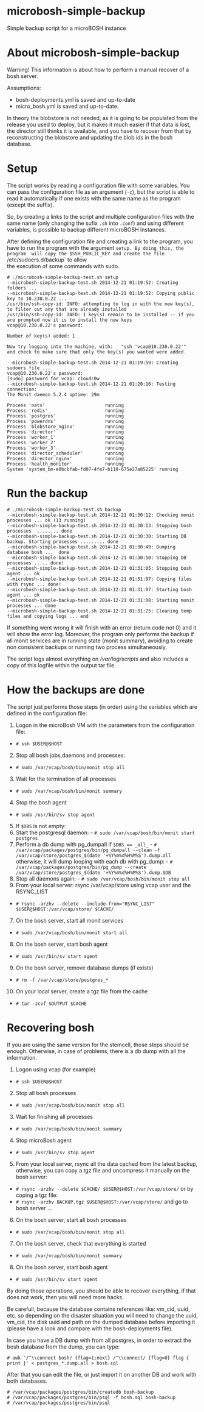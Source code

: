 microbosh-simple-backup
=======================

Simple backup script for a microBOSH instance

About microbosh-simple-backup
=============================

Warning! This information is about how to perform a manual recover 
of a bosh server.

Assumptions:

 * bosh-deployments.yml is saved and up-to-date
 * micro_bosh.yml is saved and up-to-date.

In theory the blobstore is not needed, as it is going to be populated 
from the release you used to deploy, but it makes it much easier 
if that data is lost, the director still thinks it is available, and you 
have to recover from that by reconstructing the blobstore and updating 
the blob ids in the bosh database.

Setup
=====

The script works by reading a configuration file with some variables. You can pass
the configuration file as an argument (`-c`), but the script is able to read
it automatically if one exists with the same name as the program (except the suffix).

So, by creating a links to the script and multiple configuration files with
the same name (only changing the sufix `.sh` into `.conf`) and using different 
variables, is possible to backup different microBOSH instances.

After defining the configuration file and creating a link to the program,
you have to run the program with the argument `setup. By doing this, the program 
will copy the $SSH_PUBLIC_KEY and create the file `/etc/sudoers.d/backup` to allow        
the execution of some commands with sudo.

```
# ./microbosh-simple-backup-test.sh setup
--microbosh-simple-backup-test.sh 2014-12-21 01:19:52: Creating folders ...
--microbosh-simple-backup-test.sh 2014-12-21 01:19:52: Copying public key to 10.230.0.22 ... 
/usr/bin/ssh-copy-id: INFO: attempting to log in with the new key(s), to filter out any that are already installed
/usr/bin/ssh-copy-id: INFO: 1 key(s) remain to be installed -- if you are prompted now it is to install the new keys
vcap@10.230.0.22's password: 

Number of key(s) added: 1

Now try logging into the machine, with:   "ssh 'vcap@10.230.0.22'"
and check to make sure that only the key(s) you wanted were added.

--microbosh-simple-backup-test.sh 2014-12-21 01:19:59: Creating sudoers file ...
vcap@10.230.0.22's password: 
[sudo] password for vcap: c1oudc0w
--microbosh-simple-backup-test.sh 2014-12-21 01:20:16: Testing connection: 
The Monit daemon 5.2.4 uptime: 29m 

Process 'nats'                      running
Process 'redis'                     running
Process 'postgres'                  running
Process 'powerdns'                  running
Process 'blobstore_nginx'           running
Process 'director'                  running
Process 'worker_1'                  running
Process 'worker_2'                  running
Process 'worker_3'                  running
Process 'director_scheduler'        running
Process 'director_nginx'            running
Process 'health_monitor'            running
System 'system_bm-e0bcbfab-fd07-4fe7-b110-675e27a85225' running
```

Run the backup
==============

```
# ./microbosh-simple-backup-test.sh backup
--microbosh-simple-backup-test.sh 2014-12-21 01:30:12: Checking monit processes ... ok (13 running)
--microbosh-simple-backup-test.sh 2014-12-21 01:30:13: Stopping bosh processes  ........ done
--microbosh-simple-backup-test.sh 2014-12-21 01:30:30: Starting DB backup. Starting processes ......... done
--microbosh-simple-backup-test.sh 2014-12-21 01:30:49: Dumping database bosh ...  done
--microbosh-simple-backup-test.sh 2014-12-21 01:30:50: Stopping DB processes ..... done!
--microbosh-simple-backup-test.sh 2014-12-21 01:31:05: Stopping bosh agent ... ok
--microbosh-simple-backup-test.sh 2014-12-21 01:31:07: Copying files with rsync ... done!
--microbosh-simple-backup-test.sh 2014-12-21 01:31:07: Starting bosh agent ... ok
--microbosh-simple-backup-test.sh 2014-12-21 01:31:08: Starting monit processes ... done
--microbosh-simple-backup-test.sh 2014-12-21 01:31:25: Cleaning temp files and copying logs ... end
```

If something went wrong it will finish with an error (return code not 0) and
it will show the error log. Moreover, the program only performs the backup if 
all monit services are in running state (monit summary), avoiding to create
non consistent backups or running two process simultaneously.

The script logs almost everything on _/var/log/scripts_ and also includes
a copy of this logfile within the output tar file.

How the backups are done
========================

The script just performs those steps (in order) using the variables
which are defined in the configuration file:

1. Logon in the microBosh VM with the parameters from the configuration file:
  * `# ssh $USER@$HOST`
2. Stop all bosh jobs,daemons and processes:
  * `# sudo /var/vcap/bosh/bin/monit stop all`
3. Wait for the termination of all processes
  * `# sudo /var/vcap/bosh/bin/monit summary`
4. Stop the bosh agent
  * `# sudo /usr/bin/sv stop agent`
5. If `$DBS` is not empty:
  1. Start the postgresql daemon:
    - `# sudo /var/vcap/bosh/bin/monit start postgres`
  2. Perform a db dump with pg_dumpall if `$DBS == _all_`
    - `# /var/vcap/packages/postgres/bin/pg_dumpall --clean -f /var/vcap/store/postgres_$(date '+%Y%m%d%H%M%S').dump.all`
    otherwise, it will dump looping with each db with pg_dump:
    - `# /var/vcap/packages/postgres/bin/pg_dump --create /var/vcap/store/postgres_$(date '+%Y%m%d%H%M%S').dump.$DB`
  3. Stop all daemons again:
    - `# sudo /var/vcap/bosh/bin/monit stop all`
6. From your local server: rsync /var/vcap/store using vcap user and the RSYNC_LIST
  * `# rsync -arzhv --delete --include-from="RSYNC_LIST" $USER@$HOST:/var/vcap/store/ $CACHE/`
7. On the bosh server, start all monit services
  * `# sudo /var/vcap/bosh/bin/monit start all`
8. On the bosh server, start bosh agent
  * `# sudo /usr/bin/sv start agent`
9. On the bosh server, remove database dumps (if exists)
  * `# rm -f /var/vcap/store/postgres_*`
10. On your local server, create a tgz file from the cache
  * `# tar -zcvf $OUTPUT $CACHE`

Recovering bosh
===============

If you are using the same version for the stemcell, those steps should be enough.
Otherwise, in case of problems, there is a db dump with all the information.

1. Logon using vcap (for example)
  * `# ssh $USER@$HOST`
2. Stop all bosh processes
  * `# sudo /var/vcap/bosh/bin/monit stop all`
3. Wait for finishing all processes
  * `# sudo /var/vcap/bosh/bin/monit summary`
4. Stop microBosh agent
  * `# sudo /usr/bin/sv stop agent`
5. From your local server, rsync all the data cached from the latest backup,
  otherwise, you can copy a tgz file and uncompress it manually on the bosh
  server:
  * `# rsync -arzhv --delete $CACHE/ $USER@$HOST:/var/vcap/store/`
  or by coping a tgz file:
  * `# rsync -arzhv BACKUP.tgz $USER@$HOST:/var/vcap/store/`
  and go to bosh server ...
6. On the bosh server, start all bosh processes
  * `# sudo /var/vcap/bosh/bin/monit stop all`
7. On the bosh server, check that everything is started
  * `# sudo /var/vcap/bosh/bin/monit summary`
8. On the bosh server, start bosh agent
  * `# sudo /usr/bin/sv start agent`

By doing those operations, you should be able to recover everything,
if that does not work, then you will need more hacks.

Be carefull, because the database contains references like: vm_cid, 
uuid, etc. so depending on the disaster situation you will need to 
change the uuid, vm_cid, the disk uuid and path on the dumped database 
before importing it (please have a look and compare with the 
bosh-deployments file).

In case you have a DB dump with from all postgres, in order to extract 
the bosh database from the dump, you can type:

```
# awk '/^\\connect bosh/ {flag=1;next} /^\\connect/ {flag=0} flag { print }' < postgres_*.dump.all > bosh.sql
```

After that you can edit the file, or just import it on another DB and
work with both databases.

```
# /var/vcap/packages/postgres/bin/createdb bosh-backup
# /var/vcap/packages/postgres/bin/psql -f bosh.sql bosh-backup
# /var/vcap/packages/postgres/bin/psql
```

